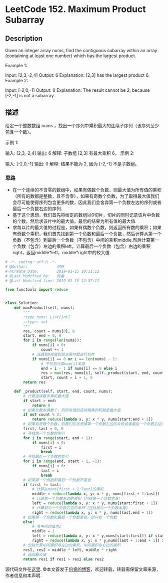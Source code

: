 # LeetCode 152. Maximum Product Subarray

## Description

Given an integer array nums, find the contiguous subarray within an array (containing at least one number) which has the largest product.

Example 1:

Input: [2,3,-2,4]
Output: 6
Explanation: [2,3] has the largest product 6.
Example 2:

Input: [-2,0,-1]
Output: 0
Explanation: The result cannot be 2, because [-2,-1] is not a subarray.

## 描述

给定一个整数数组 nums ，找出一个序列中乘积最大的连续子序列（该序列至少包含一个数）。

示例 1:

输入: [2,3,-2,4]
输出: 6
解释: 子数组 [2,3] 有最大乘积 6。
示例 2:

输入: [-2,0,-1]
输出: 0
解释: 结果不能为 2, 因为 [-2,-1] 不是子数组。

### 思路

* 在一个连续的不含零的数组中，如果有偶数个负数，则最大值为所有值的乘积（所有的数都是整数，且不含零），如果有奇数个负数，为了取得最大值我们会尽可能使得序列包含更多的数，因此我们会舍弃第一个负数左边的序列或者最后一个负数右边的序列.
* 基于这个思想，我们首先将给定的数组以0切片，切片的同时记录该片中负数的个数，然后求该片中的最大值，最后的结果为所有值的最大值.
* 求每以片的最大值的过程是，如果有偶数个负数，则返回所有数的乘积；如果有奇数个乘积，我们首先找到第一个负数和最后一个负数，然后计算从第一个负数（不包含）到最后一个负数（不包含）中间的乘积middle,然后计算第一个负数（包含）左边的乘积left，计算最后一个负数（包含）右边的乘积right，返回middle\*left，middle\*right中的较大值.

```python
# -*- coding: utf-8 -*-
# @Author:             何睿
# @Create Date:        2019-01-15 10:11:12
# @Last Modified by:   何睿
# @Last Modified time: 2019-01-15 12:37:11

from functools import reduce


class Solution:
    def maxProduct(self, nums):
        """
        :type nums: List[int]
        :rtype: int
        """
        res, count = nums[0], 0
        start, end = 0, 0
        for i in range(len(nums)):
            if nums[i] < 0:
                count += 1
            # 当遇到0或者到达末尾时就进行切片
            if nums[i] == 0 or i == len(nums) - 1:
                # 不包括元素num[i]本身
                end = i - 1 if nums[i] == 0 else i
                res = max(res, nums[i], self._product(start, end, count, nums))
                start, count = i + 1, 0
        return res

    def _product(self, start, end, count, nums):
        # 计算连续数字乘机最大值
        if start > end:
            return 0
        # 如果负数有偶数个，则所有值的连续相乘的积就是最大值
        if not count % 2:
            return reduce(lambda x, y: x * y, nums[start:end + 1])
        # 如果有奇数个负数，则我们应该丢掉第一个负数左边的片段或者最后一个负数右边的片段
        first, last = 0, 0
        # 寻找第一个负数的索引
        for i in range(start, end + 1):
            if nums[i] < 0:
                first = i
                break
        # 寻找最后一个负数的索引
        for i in range(end, start - 1, -1):
            if nums[i] < 0:
                last = i
                break
        # 如果第一个负数和最后一个负数不重合
        if first != last:
            # 计算从nums[first + 1:last]的乘机
            middle = reduce(lambda x, y: x * y, nums[first + 1:last])
            # 计算第一个负数左边的乘积（包括第一个负数本身）
            left = reduce(lambda x, y: x * y, nums[start:first + 1])
            # 计算最后一个负数右边的乘积（包括最后一个负数本身）
            right = reduce(lambda x, y: x * y, nums[last:end + 1])
        # 如果第一个负数和最后一个负数重合，即只有一个负数
        else:
            # 令中间的值为1
            middle = 1
            left = reduce(lambda x, y: x * y,nums[start:first]) if start != first else nums[start]
            right = reduce(lambda x, y: x * y,nums[last + 1:end + 1]) if last != end else nums[end]
        # 分别计算中间乘积与左边的乘积，中间乘积与右边的乘积
        res1, res2 = middle * left, middle * right
        # 返回最大值
        return res1 if res1 > res2 else res2
```

源代码文件在[这里](https://github.com/ruicore/Algorithm/blob/master/Leetcode/2019-01-15-152-Maximum-Product-Subarray.py).
©本文首发于[何睿的博客](https://www.ruicore.cn/leetcode-152-maximum-product-subarray/)，欢迎转载，转载需保留文章来源，作者信息和本声明.

